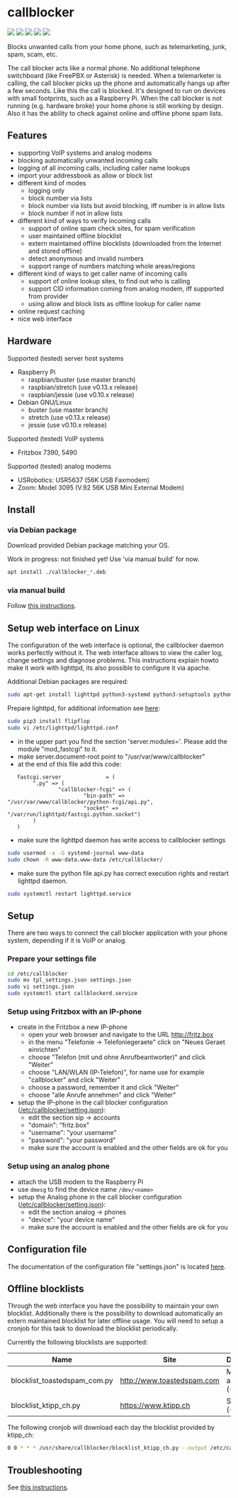 # callblocker

![](https://github.com/pamapa/callblocker/workflows/Test/badge.svg)
![](https://github.com/pamapa/callblocker/workflows/Frontend/badge.svg)
![](https://github.com/pamapa/callblocker/workflows/Debian/badge.svg)
![](https://github.com/pamapa/callblocker/workflows/Raspbian/badge.svg)
![](https://github.com/pamapa/callblocker/workflows/Ubuntu/badge.svg)

Blocks unwanted calls from your home phone, such as telemarketing, junk, spam, scam, etc.

The call blocker acts like a normal phone. No additional telephone switchboard (like FreePBX or Asterisk) is needed. When a telemarketer is calling, the call blocker picks up the phone and automatically hangs up after a few seconds. Like this the call is blocked. It's designed to run on devices with small footprints, such as a Raspberry Pi. When the call blocker is not running (e.g. hardware broke) your home phone is still working by design. Also it has the ability to check against online and offline phone spam lists.


## Features
- supporting VoIP systems and analog modems
- blocking automatically unwanted incoming calls
- logging of all incoming calls, including caller name lookups
- import your addressbook as allow or block list
- different kind of modes
  - logging only
  - block number via lists
  - block number via lists but avoid blocking, iff number is in allow lists
  - block number if not in allow lists
- different kind of ways to verify incoming calls
  - support of online spam check sites, for spam verification
  - user maintained offline blocklist
  - extern maintained offline blocklists (downloaded from the Internet and stored offline)
  - detect anonymous and invalid numbers
  - support range of numbers matching whole areas/regions
- different kind of ways to get caller name of incoming calls
  - support of online lookup sites, to find out who is calling
  - support CID information coming from analog modem, iff supported from provider
  - using allow and block lists as offline lookup for caller name
- online request caching
- nice web interface


## Hardware
Supported (tested) server host systems
- Raspberry Pi
  - raspbian/buster (use master branch)
  - raspbian/stretch (use v0.13.x release)
  - raspbian/jessie (use v0.10.x release)
- Debian GNU/Linux
  - buster (use master branch)
  - stretch (use v0.13.x release)
  - jessie (use v0.10.x release)

Supported (tested) VoIP systems
- Fritzbox 7390, 5490

Supported (tested) analog modems
- USRobotics: USR5637 (56K USB Faxmodem)
- Zoom: Model 3095 (V.92 56K USB Mini External Modem)


## Install

### via Debian package
Download provided Debian package matching your OS.

Work in progress: not finished yet! Use 'via manual build' for now.

```bash
apt install ./callblocker_*.deb
```

### via manual build
Follow [this instructions](/docs/development.md).


## <a name="webInterface"></a> Setup web interface on Linux
The configuration of the web interface is optional, the callblocker daemon works perfectly without it.
The web interface allows to view the caller log, change settings and diagnose problems. This instructions
explain howto make it work with lighttpd, its also possible to configure it via apache.

Additional Debian packages are required:
```bash
sudo apt-get install lighttpd python3-systemd python3-setuptools python3-wheel
```

Prepare lighttpd, for additional information
see [here](http://redmine.lighttpd.net/projects/lighttpd/wiki/Docs_ModFastCGI):
```bash
sudo pip3 install flipflop
sudo vi /etc/lighttpd/lighttpd.conf
```
- in the upper part you find the section 'server.modules='. Please add the module "mod_fastcgi" to it.
- make server.document-root point to "/usr/var/www/callblocker"
- at the end of this file add this code:
```section
   fastcgi.server              = (
        ".py" => (
                "callblocker-fcgi" => (
                        "bin-path" => "/usr/var/www/callblocker/python-fcgi/api.py",
                        "socket" => "/var/run/lighttpd/fastcgi.python.socket")
        )
   )
```
- make sure the lighttpd daemon has write access to callblocker settings
```bash
sudo usermod -a -G systemd-journal www-data
sudo chown -R www-data.www-data /etc/callblocker/
```
- make sure the python file api.py has correct execution rights and restart lighttpd daemon.
```bash
sudo systemctl restart lighttpd.service
```


## Setup
There are two ways to connect the call blocker application with your phone system, depending if it is VoIP or analog. 

### Prepare your settings file
```bash
cd /etc/callblocker
sudo mv tpl_settings.json settings.json
sudo vi settings.json
sudo systemctl start callblockerd.service
```

### Setup using Fritzbox with an IP-phone
- create in the Fritzbox a new IP-phone
  - open your web browser and navigate to the URL http://fritz.box
  - in the menu "Telefonie -> Telefoniegeraete" click on "Neues Geraet einrichten"
  - choose "Telefon (mit und ohne Anrufbeantworter)" and click "Weiter"
  - choose "LAN/WLAN (IP-Telefon)", for name use for example "callblocker" and click "Weiter"
  - choose a password, remember it and click "Weiter"
  - choose "alle Anrufe annehmen" and click "Weiter"
- setup the IP-phone in the call blocker configuration ([/etc/callblocker/setting.json](/etc/callblocker/README.md)):
  - edit the section sip -> accounts
  - "domain":   "fritz.box"
  - "username": "your username"
  - "password": "your password"
  - make sure the account is enabled and the other fields are ok for you


### Setup using an analog phone
- attach the USB modem to the Raspberry Pi
- use `dmesg` to find the device name `/dev/<name>`
- setup the Analog phone in the call blocker configuration ([/etc/callblocker/setting.json](/etc/callblocker/README.md)):
  - edit the section analog -> phones
  - "device": "your device name"
  - make sure the account is enabled and the other fields are ok for you


## Configuration file
The documentation of the configuration file "settings.json" is located [here](/etc/callblocker/README.md).


## Offline blocklists
Through the web interface you have the possibility to maintain your own blocklist. Additionally there is the
possibility to download automatically an extern maintained blocklist for later offline usage. You will need to
setup a cronjob for this task to download the blocklist periodically.

Currently the following blocklists are supported:

Name                         | Site                       | Description
----                         | ----                       | -----------
blocklist_toastedspam_com.py | http://www.toastedspam.com | Mostly USA and Canada (+1)
blocklist_ktipp_ch.py        | https://www.ktipp.ch       | Switzerland (+41)

The following cronjob will download each day the blocklist provided by ktipp_ch:
```bash
0 0 * * * /usr/share/callblocker/blocklist_ktipp_ch.py --output /etc/callblocker/blocklists/ >/dev/null 2>&1
```


## Troubleshooting
See [this instructions](/docs/troubleshooting.md).


